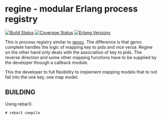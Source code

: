 regine - modular Erlang process registry
========================================
[![Build Status][travis badge]][travis]
[![Coverage Status][coveralls badge]][coveralls]
[![Erlang Versions][erlang version badge]][travis]

This is process registry similar to [gproc][1]. The difference is that gproc complete handles the
logic of mapping key to pids and vice versa. Regine on the other hand only deals with the
association of key to pids. The reverse direction and some other mapping functions have to
be supplied by the developer through a callback module.

This the developer to full flexibility to implement mapping models that to not fall into the
one key, one map model.

BUILDING
--------

Using rebar3:

    # rebar3 compile


[1]: https://github.com/uwiger/gproc

<!-- Badges -->
[travis]: https://travis-ci.org/travelping/regine
[travis badge]: https://img.shields.io/travis/travelping/regine/master.svg?style=flat-square
[coveralls]: https://coveralls.io/github/travelping/regine
[coveralls badge]: https://img.shields.io/coveralls/travelping/regine/master.svg?style=flat-square
[erlang version badge]: https://img.shields.io/badge/erlang-R19.1%20to%2020.0-blue.svg?style=flat-square
